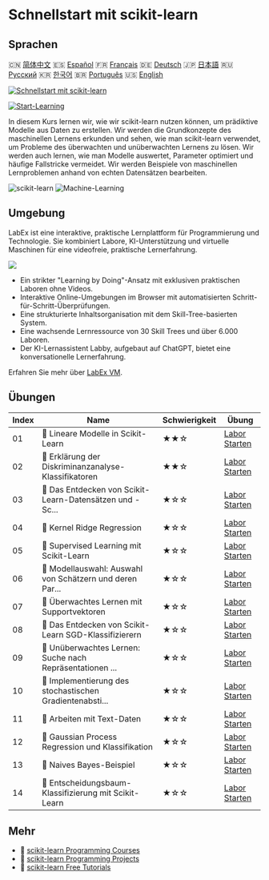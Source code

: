 # Schnellstart mit scikit-learn

## Sprachen

🇨🇳 [简体中文](README_zh.md) 🇪🇸 [Español](README_es.md) 🇫🇷 [Français](README_fr.md) 🇩🇪 [Deutsch](README_de.md) 🇯🇵 [日本語](README_ja.md) 🇷🇺 [Русский](README_ru.md) 🇰🇷 [한국어](README_ko.md) 🇧🇷 [Português](README_pt.md) 🇺🇸 [English](README.md) 

[![Schnellstart mit scikit-learn](https://cover-creator.labex.io/quick-start-with-scikit-learn.png?lang=de)](https://labex.io/de/courses/quick-start-with-scikit-learn)

[![Start-Learning](https://img.shields.io/badge/Start-Learning-whitesmoke?style=for-the-badge)](https://labex.io/de/courses/quick-start-with-scikit-learn)

In diesem Kurs lernen wir, wie wir scikit-learn nutzen können, um prädiktive Modelle aus Daten zu erstellen. Wir werden die Grundkonzepte des maschinellen Lernens erkunden und sehen, wie man scikit-learn verwendet, um Probleme des überwachten und unüberwachten Lernens zu lösen. Wir werden auch lernen, wie man Modelle auswertet, Parameter optimiert und häufige Fallstricke vermeidet. Wir werden Beispiele von maschinellen Lernproblemen anhand von echten Datensätzen bearbeiten.

![scikit-learn](https://img.shields.io/badge/scikit-learn-whitesmoke?style=for-the-badge&logo=scikit-learn)
![Machine-Learning](https://img.shields.io/badge/Machine-Learning-whitesmoke?style=for-the-badge&logo=machine-learning)


## Umgebung

LabEx ist eine interaktive, praktische Lernplattform für Programmierung und Technologie. Sie kombiniert Labore, KI-Unterstützung und virtuelle Maschinen für eine videofreie, praktische Lernerfahrung.

![](https://tutorial-screenshot.getvm.io/images/vm-1725247253.png)

- Ein strikter "Learning by Doing"-Ansatz mit exklusiven praktischen Laboren ohne Videos.
- Interaktive Online-Umgebungen im Browser mit automatisierten Schritt-für-Schritt-Überprüfungen.
- Eine strukturierte Inhaltsorganisation mit dem Skill-Tree-basierten System.
- Eine wachsende Lernressource von 30 Skill Trees und über 6.000 Laboren.
- Der KI-Lernassistent Labby, aufgebaut auf ChatGPT, bietet eine konversationelle Lernerfahrung.

Erfahren Sie mehr über [LabEx VM](https://support.labex.io/using-labex/virtual-machine).

## Übungen

|   Index | Name                                                     | Schwierigkeit   | Übung                                                                                                                                        |
|---------|----------------------------------------------------------|-----------------|----------------------------------------------------------------------------------------------------------------------------------------------|
|      01 | 📖 Lineare Modelle in Scikit-Learn                       | ★★☆             | <a target='_blank' href='https://labex.io/de/tutorials/ml-linear-models-in-scikit-learn-71093'>Labor Starten</a>                             |
|      02 | 📖 Erklärung der Diskriminanzanalyse-Klassifikatoren     | ★★☆             | <a target='_blank' href='https://labex.io/de/tutorials/ml-discriminant-analysis-classifiers-explained-71094'>Labor Starten</a>               |
|      03 | 📖 Das Entdecken von Scikit-Learn-Datensätzen und -Sc... | ★☆☆             | <a target='_blank' href='https://labex.io/de/tutorials/ml-exploring-scikit-learn-datasets-and-estimators-71095'>Labor Starten</a>            |
|      04 | 📖 Kernel Ridge Regression                               | ★☆☆             | <a target='_blank' href='https://labex.io/de/tutorials/ml-kernel-ridge-regression-71096'>Labor Starten</a>                                   |
|      05 | 📖 Supervised Learning mit Scikit-Learn                  | ★☆☆             | <a target='_blank' href='https://labex.io/de/tutorials/ml-supervised-learning-with-scikit-learn-71097'>Labor Starten</a>                     |
|      06 | 📖 Modellauswahl: Auswahl von Schätzern und deren Par... | ★☆☆             | <a target='_blank' href='https://labex.io/de/tutorials/ml-model-selection-choosing-estimators-and-their-parameters-71098'>Labor Starten</a>  |
|      07 | 📖 Überwachtes Lernen mit Supportvektoren                | ★☆☆             | <a target='_blank' href='https://labex.io/de/tutorials/ml-supervised-learning-with-support-vectors-71099'>Labor Starten</a>                  |
|      08 | 📖 Das Entdecken von Scikit-Learn SGD-Klassifizierern    | ★☆☆             | <a target='_blank' href='https://labex.io/de/tutorials/ml-exploring-scikit-learn-sgd-classifiers-71100'>Labor Starten</a>                    |
|      09 | 📖 Unüberwachtes Lernen: Suche nach Repräsentationen ... | ★☆☆             | <a target='_blank' href='https://labex.io/de/tutorials/ml-unsupervised-learning-seeking-representations-of-the-data-71101'>Labor Starten</a> |
|      10 | 📖 Implementierung des stochastischen Gradientenabsti... | ★☆☆             | <a target='_blank' href='https://labex.io/de/tutorials/ml-implementing-stochastic-gradient-descent-71102'>Labor Starten</a>                  |
|      11 | 📖 Arbeiten mit Text-Daten                               | ★☆☆             | <a target='_blank' href='https://labex.io/de/tutorials/ml-working-with-text-data-71103'>Labor Starten</a>                                    |
|      12 | 📖 Gaussian Process Regression und Klassifikation        | ★☆☆             | <a target='_blank' href='https://labex.io/de/tutorials/ml-gaussian-process-regression-and-classification-71104'>Labor Starten</a>            |
|      13 | 📖 Naives Bayes-Beispiel                                 | ★☆☆             | <a target='_blank' href='https://labex.io/de/tutorials/ml-naive-bayes-example-71106'>Labor Starten</a>                                       |
|      14 | 📖 Entscheidungsbaum-Klassifizierung mit Scikit-Learn    | ★☆☆             | <a target='_blank' href='https://labex.io/de/tutorials/ml-decision-tree-classification-with-scikit-learn-71107'>Labor Starten</a>            |

## Mehr

- 🔗 [scikit-learn Programming Courses](https://github.com/labex-labs/awesome-programming-courses)
- 🔗 [scikit-learn Programming Projects](https://github.com/labex-labs/awesome-programming-projects)
- 🔗 [scikit-learn Free Tutorials](https://github.com/labex-labs/sklearn-free-tutorials)

